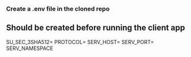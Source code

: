 ### Create a .env file in the cloned repo
## Should be created before running the client app

SU_SEC_3SHA512=
PROTOCOL=
SERV_HOST=
SERV_PORT=
SERV_NAMESPACE

